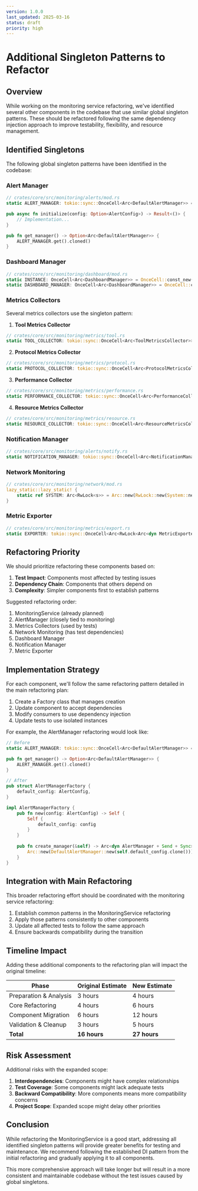 ```yaml
---
version: 1.0.0
last_updated: 2025-03-16
status: draft
priority: high
---
```


# Additional Singleton Patterns to Refactor

## Overview

While working on the monitoring service refactoring, we've identified several other components in the codebase that use similar global singleton patterns. These should be refactored following the same dependency injection approach to improve testability, flexibility, and resource management.

## Identified Singletons

The following global singleton patterns have been identified in the codebase:

### Alert Manager
```rust
// crates/core/src/monitoring/alerts/mod.rs
static ALERT_MANAGER: tokio::sync::OnceCell<Arc<DefaultAlertManager>> = tokio::sync::OnceCell::const_new();

pub async fn initialize(config: Option<AlertConfig>) -> Result<()> {
    // Implementation...
}

pub fn get_manager() -> Option<Arc<DefaultAlertManager>> {
    ALERT_MANAGER.get().cloned()
}
```

### Dashboard Manager
```rust
// crates/core/src/monitoring/dashboard/mod.rs
static INSTANCE: OnceCell<Arc<DashboardManager>> = OnceCell::const_new();
static DASHBOARD_MANAGER: OnceCell<Arc<DashboardManager>> = OnceCell::const_new();
```

### Metrics Collectors
Several metrics collectors use the singleton pattern:

1. **Tool Metrics Collector**
```rust
// crates/core/src/monitoring/metrics/tool.rs
static TOOL_COLLECTOR: tokio::sync::OnceCell<Arc<ToolMetricsCollector>> = tokio::sync::OnceCell::const_new();
```

2. **Protocol Metrics Collector**
```rust
// crates/core/src/monitoring/metrics/protocol.rs
static PROTOCOL_COLLECTOR: tokio::sync::OnceCell<Arc<ProtocolMetricsCollector>> = tokio::sync::OnceCell::const_new();
```

3. **Performance Collector**
```rust
// crates/core/src/monitoring/metrics/performance.rs
static PERFORMANCE_COLLECTOR: tokio::sync::OnceCell<Arc<PerformanceCollector>> = tokio::sync::OnceCell::const_new();
```

4. **Resource Metrics Collector**
```rust
// crates/core/src/monitoring/metrics/resource.rs
static RESOURCE_COLLECTOR: tokio::sync::OnceCell<Arc<ResourceMetricsCollector>> = tokio::sync::OnceCell::const_new();
```

### Notification Manager
```rust
// crates/core/src/monitoring/alerts/notify.rs
static NOTIFICATION_MANAGER: tokio::sync::OnceCell<Arc<NotificationManager>> = tokio::sync::OnceCell::const_new();
```

### Network Monitoring
```rust
// crates/core/src/monitoring/network/mod.rs
lazy_static::lazy_static! {
    static ref SYSTEM: Arc<RwLock<s>> = Arc::new(RwLock::new(System::new_all()));
}
```

### Metric Exporter
```rust
// crates/core/src/monitoring/metrics/export.rs
static EXPORTER: tokio::sync::OnceCell<Arc<RwLock<Arc<dyn MetricExporter + Send + Sync>>>> = tokio::sync::OnceCell::const_new();
```

## Refactoring Priority

We should prioritize refactoring these components based on:

1. **Test Impact**: Components most affected by testing issues
2. **Dependency Chain**: Components that others depend on
3. **Complexity**: Simpler components first to establish patterns

Suggested refactoring order:

1. MonitoringService (already planned)
2. AlertManager (closely tied to monitoring)
3. Metrics Collectors (used by tests)
4. Network Monitoring (has test dependencies)
5. Dashboard Manager
6. Notification Manager
7. Metric Exporter

## Implementation Strategy

For each component, we'll follow the same refactoring pattern detailed in the main refactoring plan:

1. Create a Factory class that manages creation
2. Update component to accept dependencies
3. Modify consumers to use dependency injection
4. Update tests to use isolated instances

For example, the AlertManager refactoring would look like:

```rust
// Before
static ALERT_MANAGER: tokio::sync::OnceCell<Arc<DefaultAlertManager>> = tokio::sync::OnceCell::const_new();

pub fn get_manager() -> Option<Arc<DefaultAlertManager>> {
    ALERT_MANAGER.get().cloned()
}

// After
pub struct AlertManagerFactory {
    default_config: AlertConfig,
}

impl AlertManagerFactory {
    pub fn new(config: AlertConfig) -> Self {
        Self {
            default_config: config
        }
    }
    
    pub fn create_manager(&self) -> Arc<dyn AlertManager + Send + Sync> {
        Arc::new(DefaultAlertManager::new(self.default_config.clone()))
    }
}
```

## Integration with Main Refactoring

This broader refactoring effort should be coordinated with the monitoring service refactoring:

1. Establish common patterns in the MonitoringService refactoring
2. Apply those patterns consistently to other components
3. Update all affected tests to follow the same approach
4. Ensure backwards compatibility during the transition

## Timeline Impact

Adding these additional components to the refactoring plan will impact the original timeline:

| Phase | Original Estimate | New Estimate |
|-------|------------------|-------------|
| Preparation & Analysis | 3 hours | 4 hours |
| Core Refactoring | 4 hours | 6 hours |
| Component Migration | 6 hours | 12 hours |
| Validation & Cleanup | 3 hours | 5 hours |
| **Total** | **16 hours** | **27 hours** |

## Risk Assessment

Additional risks with the expanded scope:

1. **Interdependencies**: Components might have complex relationships
2. **Test Coverage**: Some components might lack adequate tests
3. **Backward Compatibility**: More components means more compatibility concerns
4. **Project Scope**: Expanded scope might delay other priorities

## Conclusion

While refactoring the MonitoringService is a good start, addressing all identified singleton patterns will provide greater benefits for testing and maintenance. We recommend following the established DI pattern from the initial refactoring and gradually applying it to all components.

This more comprehensive approach will take longer but will result in a more consistent and maintainable codebase without the test issues caused by global singletons. 